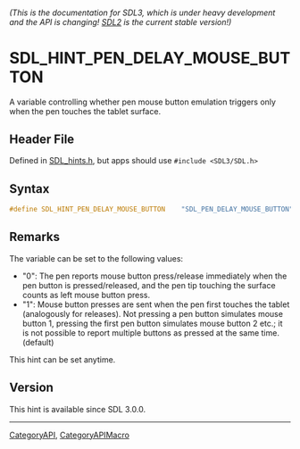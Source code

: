 ###### (This is the documentation for SDL3, which is under heavy development and the API is changing! [SDL2](https://wiki.libsdl.org/SDL2/) is the current stable version!)
# SDL_HINT_PEN_DELAY_MOUSE_BUTTON

A variable controlling whether pen mouse button emulation triggers only when the pen touches the tablet surface.

## Header File

Defined in [SDL_hints.h](https://github.com/libsdl-org/SDL/blob/main/include/SDL3/SDL_hints.h), but apps should use `#include <SDL3/SDL.h>`

## Syntax

```c
#define SDL_HINT_PEN_DELAY_MOUSE_BUTTON    "SDL_PEN_DELAY_MOUSE_BUTTON"
```

## Remarks

The variable can be set to the following values:

- "0": The pen reports mouse button press/release immediately when the pen
  button is pressed/released, and the pen tip touching the surface counts
  as left mouse button press.
- "1": Mouse button presses are sent when the pen first touches the tablet
  (analogously for releases). Not pressing a pen button simulates mouse
  button 1, pressing the first pen button simulates mouse button 2 etc.; it
  is not possible to report multiple buttons as pressed at the same time.
  (default)

This hint can be set anytime.

## Version

This hint is available since SDL 3.0.0.

----
[CategoryAPI](CategoryAPI), [CategoryAPIMacro](CategoryAPIMacro)

